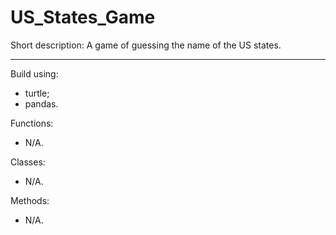 # US_States_Game

Short description:
A game of guessing the name of the US states.

---

Build using: 
- turtle;
- pandas.

Functions:
- N/A.

Classes:
- N/A.

Methods:
- N/A.
